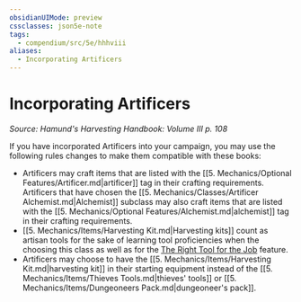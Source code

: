 ```yaml
---
obsidianUIMode: preview
cssclasses: json5e-note
tags:
  - compendium/src/5e/hhhviii
aliases:
  - Incorporating Artificers
---
```

# Incorporating Artificers
*Source: Hamund's Harvesting Handbook: Volume III p. 108* 

If you have incorporated Artificers into your campaign, you may use the following rules changes to make them compatible with these books:

- Artificers may craft items that are listed with the [[5. Mechanics/Optional Features/Artificer.md\|artificer]] tag in their crafting requirements. Artificers that have chosen the [[5. Mechanics/Classes/Artificer Alchemist.md\|Alchemist]] subclass may also craft items that are listed with the [[5. Mechanics/Optional Features/Alchemist.md\|alchemist]] tag in their crafting requirements.  
- [[5. Mechanics/Items/Harvesting Kit.md\|Harvesting kits]] count as artisan tools for the sake of learning tool proficiencies when the choosing this class as well as for the [The Right Tool for the Job](compendium/classes/artificer-tce.md#The%20Right%20Tool%20for%20the%20Job%20(Level%203)) feature.  
- Artificers may choose to have the [[5. Mechanics/Items/Harvesting Kit.md\|harvesting kit]] in their starting equipment instead of the [[5. Mechanics/Items/Thieves Tools.md\|thieves' tools]] or [[5. Mechanics/Items/Dungeoneers Pack.md\|dungeoneer's pack]].
